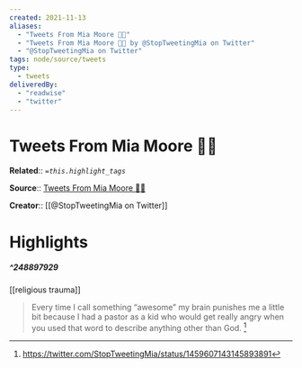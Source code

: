 ```yaml
---
created: 2021-11-13
aliases:
  - "Tweets From Mia Moore 🏳️‍🌈"
  - "Tweets From Mia Moore 🏳️‍🌈 by @StopTweetingMia on Twitter"
  - "@StopTweetingMia on Twitter"
tags: node/source/tweets
type: 
  - tweets
deliveredBy: 
  - "readwise"
  - "twitter"
---
```

# Tweets From Mia Moore 🏳️‍🌈

**Related**:: 
*`=this.highlight_tags`*

**Source**:: [Tweets From Mia Moore 🏳️‍🌈](https://twitter.com/StopTweetingMia)

**Creator**:: [[@StopTweetingMia on Twitter]]

# Highlights
##### ^248897929
[[religious trauma]]  
> Every time I call something “awesome” my brain punishes me a little bit because I had a pastor as a kid who would get really angry when you used that word to describe anything other than God. 
  [^248897929]

[^248897929]: https://twitter.com/StopTweetingMia/status/1459607143145893891

